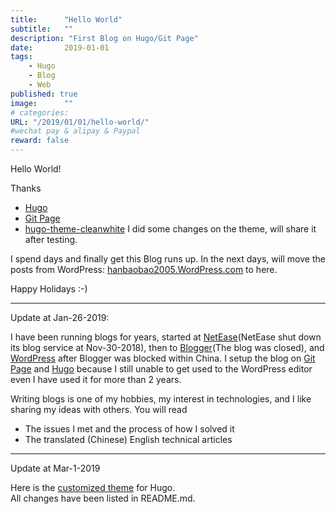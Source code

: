 ```yaml
---
title:      "Hello World"
subtitle:   ""
description: "First Blog on Hugo/Git Page"
date:       2019-01-01
tags:
    - Hugo
    - Blog
    - Web
published: true
image:      ""
# categories:
URL: "/2019/01/01/hello-world/"
#wechat pay & alipay & Paypal
reward: false
---
```

Hello World!

Thanks

- [Hugo](https://gohugo.io/)
- [Git Page](https://pages.github.com/)
- [hugo-theme-cleanwhite](https://github.com/zhaohuabing/hugo-theme-cleanwhite)
    I did some changes on the theme, will share it after testing.

I spend days and finally get this Blog runs up. In the next days, will move the posts from WordPress: [hanbaobao2005.WordPress.com](http://hanbaobao2005.WordPress.com) to here.

Happy Holidays :-)

<hr>

Update at Jan-26-2019:

I have been running blogs for years, started at [NetEase](https://blog.163.com/excellent_2008)(NetEase shut down its blog service at Nov-30-2018), then to [Blogger](http://69444091.blogspot.com/)(The blog was closed), and [WordPress](http://hanbaobao2005.WordPress.com) after Blogger was blocked within China. I setup the blog on [Git Page](https://pages.github.com/) and [Hugo](https://gohugo.io/) because I still unable to get used to the WordPress editor even I have used it for more than 2 years.

Writing blogs is one of my hobbies, my interest in technologies, and I like sharing my ideas with others. You will read

- The issues I met and the process of how I solved it
- The translated (Chinese) English technical articles

<hr>

Update at Mar-1-2019

Here is the [customized theme](https://github.com/gainskills/hugo-theme-cleanwhite) for Hugo.<br>
All changes have been listed in README.md.
